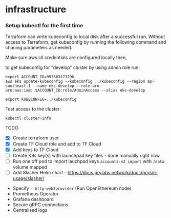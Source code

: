 # infrastructure

### Setup kubectl for the first time

Terraform can write kubeconfig to local disk after a successful run. Without access to Terraform, get kubeconfig by running the following command and chaning parameters as needed.

Make sure aws cli credentials are configured locally then,

to get kubeconfig for "develop" cluster by using admin role run:

    export ACCOUNT_ID=993663177296
    aws eks update-kubeconfig --kubeconfig ../kubeconfig --region ap-southeast-1 --name eks-develop --role-arn arn:aws:iam::$ACCOUNT_ID:role/AdminAccess --alias eks-develop
    
    export KUBECONFIG=../kubeconfig

Test access to the cluster:

    kubectl cluster-info

TODO
- [x] Create terraform user
- [x] Create TF Cloud role and add to TF Cloud
- [x] Add keys to TF Cloud
- [ ] Create K8s key(s) with launchpad key files - done manually right now
- [ ] Run one off pod to import lauchpad keys `accounts-v2 import` with `/data` volume mapped
- [ ] Add Slasher Helm chart - https://docs.prylabs.network/docs/prysm-usage/slasher/

- Specify `--http-web3provider` (Run OpenEthereum node)
- Prometheus Operator
- Grafana dashboard
- Secure gRPC connections
- Centralised logs
